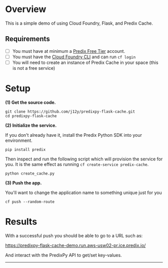
# Overview

This is a simple demo of using Cloud Foundry, Flask, and Predix Cache.

## Requirements

- [ ] You must have at minimum a [Predix Free Tier](signup) account.
- [ ] You must have the [Cloud Foundry CLI](cf) and can run `cf login`
- [ ] You will need to create an instance of Predix Cache in your space (this
  is not a free service)

# Setup

**(1) Get the source code.**

```
git clone https://github.com/j12y/predixpy-flask-cache.git
cd predixpy-flask-cache
```

**(2) Initialize the service.**

If you don't already have it, install the Predix Python SDK into your
environment.

```
pip install predix
```

Then inspect and run the following script which will provision the service for
you.  It is the same effect as running `cf create-service predix-cache`.

```
python create_cache.py
```

**(3) Push the app.**

You'll want to change the application name to something unique just for you

```
cf push --random-route
```

# Results

With a successful push you should be able to go to a URL such as:

https://predixpy-flask-cache-demo.run.aws-usw02-pr.ice.predix.io/

And interact with the PredixPy API to get/set key-values.

---
[signup]: https://www.predix.io/registration
[cf]: https://github.com/cloudfoundry/cli
